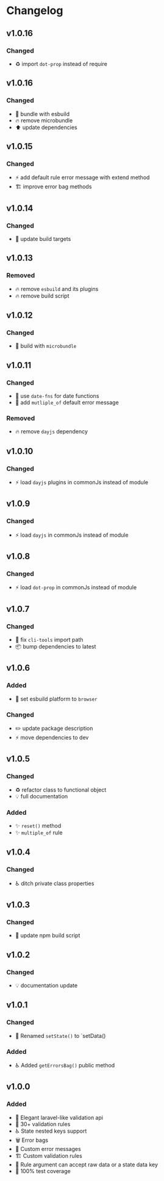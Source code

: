 # Changelog
## v1.0.16
### Changed
- :recycle: import `dot-prop` instead of require

## v1.0.16
### Changed
- :green_heart: bundle with esbuild
- :fire: remove microbundle
- :arrow_up: update dependencies

## v1.0.15
### Changed
- :zap: add default rule error message with extend method
- :building_construction: improve error bag methods

## v1.0.14
### Changed
- :green_heart: update build targets

## v1.0.13
### Removed
- :fire: remove `esbuild` and its plugins
- :fire: remove build script
 
## v1.0.12
### Changed
- :green_heart: build with `microbundle`

## v1.0.11
### Changed
- :triangular_flag_on_post: use `date-fns` for date functions
- :speech_balloon: add `mutliple_of` default error message
### Removed
- :fire: remove `dayjs` dependency

## v1.0.10
### Changed
- :zap: load `dayjs` plugins in commonJs instead of module

## v1.0.9
### Changed
- :zap: load `dayjs` in commonJs instead of module

## v1.0.8
### Changed
- :zap: load `dot-prop` in commonJs instead of module

## v1.0.7
### Changed
- :bug: fix `cli-tools` import path
- :package: bump dependencies to latest

## v1.0.6
### Added
- :hammer: set esbuild platform to `browser`
### Changed
- :pencil2: update package description
- :zap: move dependencies to dev

## v1.0.5
### Changed
- :recycle: refactor class to functional object
- :bulb: full documentation
### Added
- :sparkles: `reset()` method
- :sparkles: `multiple_of` rule

## v1.0.4
### Changed
- :wheelchair: ditch private class properties

## v1.0.3
### Changed
- :hammer: update npm build script
 
## v1.0.2
### Changed
- :bulb: documentation update

## v1.0.1
### Changed
- :truck: Renamed `setState()` to `setData()
### Added
- :wheelchair: Added `getErrorsBag()` public method

## v1.0.0
### Added
- :lipstick: Elegant laravel-like validation api
- :seedling: 30+ validation rules
- :wheelchair: State nested keys support
- :wastebasket: Error bags
- :speech_balloon: Custom error messages
- :building_construction: Custom validation rules
- :goal_net: Rule argument can accept raw data or a state data key
- :test_tube: 100% test coverage

